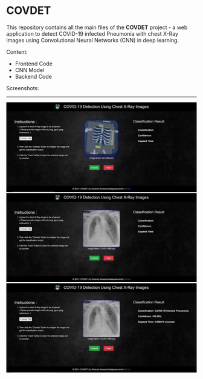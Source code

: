 # COVDET

This repository contains all the main files of the **COVDET** project - a web application to detect COVID-19 infected Pneumonia with chest X-Ray images using Convolutional Neural Networks (CNN) in deep learning.

Content:
* Frontend Code
* CNN Model
* Backend Code

Screenshots:
- - - -
![Alt text](/Screenshots/ss1.JPG?raw=true "Optional Title")
![Alt text](/Screenshots/ss2.JPG?raw=true "Optional Title")
![Alt text](/Screenshots/ss3.JPG?raw=true "Optional Title")

